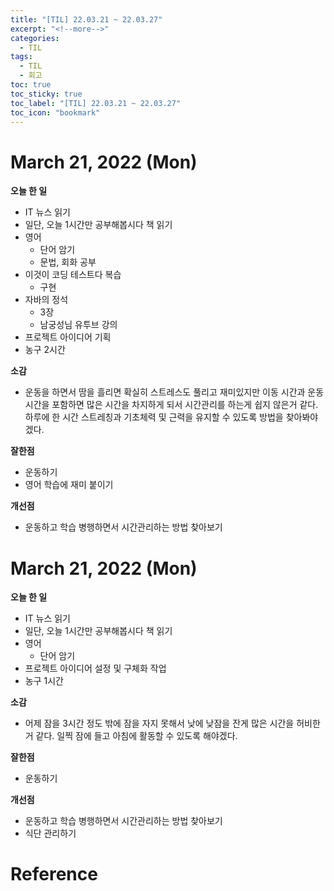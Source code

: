 ```yaml
---
title: "[TIL] 22.03.21 ~ 22.03.27"
excerpt: "<!--more-->"
categories:
  - TIL
tags:
  - TIL
  - 회고
toc: true
toc_sticky: true
toc_label: "[TIL] 22.03.21 ~ 22.03.27"
toc_icon: "bookmark"
---
```


# March 21, 2022 (Mon)

**오늘 한 일**
- IT 뉴스 읽기
- 일단, 오늘 1시간만 공부해봅시다 책 읽기
- 영어
  - 단어 암기
  - 문법, 회화 공부
- 이것이 코딩 테스트다 복습
  - 구현
- 자바의 정석
  - 3장
  - 남궁성님 유투브 강의
- 프로젝트 아이디어 기획
- 농구 2시간

**소감**
- 운동을 하면서 땀을 흘리면 확실히 스트레스도 풀리고 재미있지만 이동 시간과 운동시간을 포함하면 많은 시간을 차지하게 되서 시간관리를 하는게 쉽지 않은거 같다. 하루에 한 시간 스트레칭과 기초체력 및 근력을 유지할 수 있도록 방법을 찾아봐야겠다.

**잘한점**
- 운동하기
- 영어 학습에 재미 붙이기

**개선점**
- 운동하고 학습 병행하면서 시간관리하는 방법 찾아보기

# March 21, 2022 (Mon)

**오늘 한 일**
- IT 뉴스 읽기
- 일단, 오늘 1시간만 공부해봅시다 책 읽기
- 영어
  - 단어 암기
- 프로젝트 아이디어 설정 및 구체화 작업
- 농구 1시간

**소감**
- 어제 잠을 3시간 정도 밖에 잠을 자지 못해서 낮에 낮잠을 잔게 많은 시간을 허비한거 같다.
일찍 잠에 들고 아침에 활동할 수 있도록 해야겠다.

**잘한점**
- 운동하기

**개선점**
- 운동하고 학습 병행하면서 시간관리하는 방법 찾아보기
- 식단 관리하기

# Reference